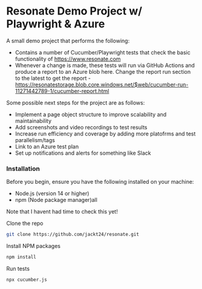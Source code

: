 
# Resonate Demo Project w/ Playwright & Azure 

A small demo project that performs the following:

* Contains a number of Cucumber/Playwright tests that check the basic functionality of https://www.resonate.com
* Whenever a change is made, these tests will run via GitHub Actions and produce a report to an Azure blob here. Change the report run section to the latest to get the report - 
    https://resonatestorage.blob.core.windows.net/$web/cucumber-run-11271442789-1/cucumber-report.html


Some possible next steps for the project are as follows:

* Implement a page object structure to improve scalability and maintainability
* Add screenshots and video recordings to test results
* Increase run efficiency and coverage by adding more platofrms and test parallelism/tags
* Link to an Azure test plan
* Set up notifications and alerts for something like Slack

### Installation

Before you begin, ensure you have the following installed on your machine:

* Node.js (version 14 or higher)
* npm (Node package manager)all

Note that I havent had time to check this yet! 

Clone the repo
   ```sh
   git clone https://github.com/jackt24/resonate.git
   ```
Install NPM packages
   ```sh
   npm install
   ```
Run tests
   ```sh
   npx cucumber.js
   ```
